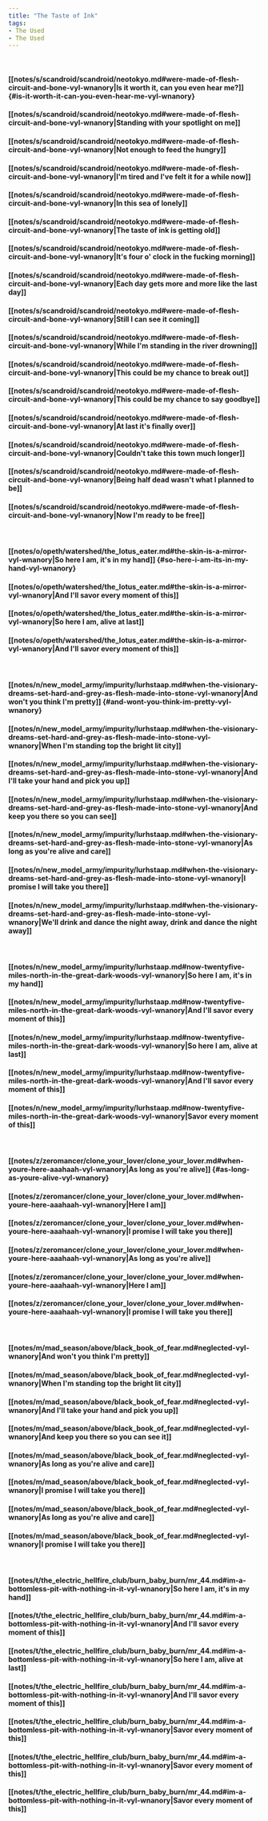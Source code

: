 ```yaml
---
title: "The Taste of Ink"
tags:
- The Used
- The Used
---
```

&nbsp;
#### [[notes/s/scandroid/scandroid/neotokyo.md#were-made-of-flesh-circuit-and-bone-vyl-wnanory|Is it worth it, can you even hear me?]] {#is-it-worth-it-can-you-even-hear-me-vyl-wnanory}
#### [[notes/s/scandroid/scandroid/neotokyo.md#were-made-of-flesh-circuit-and-bone-vyl-wnanory|Standing with your spotlight on me]]
#### [[notes/s/scandroid/scandroid/neotokyo.md#were-made-of-flesh-circuit-and-bone-vyl-wnanory|Not enough to feed the hungry]]
#### [[notes/s/scandroid/scandroid/neotokyo.md#were-made-of-flesh-circuit-and-bone-vyl-wnanory|I'm tired and I've felt it for a while now]]
#### [[notes/s/scandroid/scandroid/neotokyo.md#were-made-of-flesh-circuit-and-bone-vyl-wnanory|In this sea of lonely]]
#### [[notes/s/scandroid/scandroid/neotokyo.md#were-made-of-flesh-circuit-and-bone-vyl-wnanory|The taste of ink is getting old]]
#### [[notes/s/scandroid/scandroid/neotokyo.md#were-made-of-flesh-circuit-and-bone-vyl-wnanory|It's four o' clock in the fucking morning]]
#### [[notes/s/scandroid/scandroid/neotokyo.md#were-made-of-flesh-circuit-and-bone-vyl-wnanory|Each day gets more and more like the last day]]
#### [[notes/s/scandroid/scandroid/neotokyo.md#were-made-of-flesh-circuit-and-bone-vyl-wnanory|Still I can see it coming]]
#### [[notes/s/scandroid/scandroid/neotokyo.md#were-made-of-flesh-circuit-and-bone-vyl-wnanory|While I'm standing in the river drowning]]
#### [[notes/s/scandroid/scandroid/neotokyo.md#were-made-of-flesh-circuit-and-bone-vyl-wnanory|This could be my chance to break out]]
#### [[notes/s/scandroid/scandroid/neotokyo.md#were-made-of-flesh-circuit-and-bone-vyl-wnanory|This could be my chance to say goodbye]]
#### [[notes/s/scandroid/scandroid/neotokyo.md#were-made-of-flesh-circuit-and-bone-vyl-wnanory|At last it's finally over]]
#### [[notes/s/scandroid/scandroid/neotokyo.md#were-made-of-flesh-circuit-and-bone-vyl-wnanory|Couldn't take this town much longer]]
#### [[notes/s/scandroid/scandroid/neotokyo.md#were-made-of-flesh-circuit-and-bone-vyl-wnanory|Being half dead wasn't what I planned to be]]
#### [[notes/s/scandroid/scandroid/neotokyo.md#were-made-of-flesh-circuit-and-bone-vyl-wnanory|Now I'm ready to be free]]
&nbsp;
#### [[notes/o/opeth/watershed/the_lotus_eater.md#the-skin-is-a-mirror-vyl-wnanory|So here I am, it's in my hand]] {#so-here-i-am-its-in-my-hand-vyl-wnanory}
#### [[notes/o/opeth/watershed/the_lotus_eater.md#the-skin-is-a-mirror-vyl-wnanory|And I'll savor every moment of this]]
#### [[notes/o/opeth/watershed/the_lotus_eater.md#the-skin-is-a-mirror-vyl-wnanory|So here I am, alive at last]]
#### [[notes/o/opeth/watershed/the_lotus_eater.md#the-skin-is-a-mirror-vyl-wnanory|And I'll savor every moment of this]]
&nbsp;
#### [[notes/n/new_model_army/impurity/lurhstaap.md#when-the-visionary-dreams-set-hard-and-grey-as-flesh-made-into-stone-vyl-wnanory|And won't you think I'm pretty]] {#and-wont-you-think-im-pretty-vyl-wnanory}
#### [[notes/n/new_model_army/impurity/lurhstaap.md#when-the-visionary-dreams-set-hard-and-grey-as-flesh-made-into-stone-vyl-wnanory|When I'm standing top the bright lit city]]
#### [[notes/n/new_model_army/impurity/lurhstaap.md#when-the-visionary-dreams-set-hard-and-grey-as-flesh-made-into-stone-vyl-wnanory|And I'll take your hand and pick you up]]
#### [[notes/n/new_model_army/impurity/lurhstaap.md#when-the-visionary-dreams-set-hard-and-grey-as-flesh-made-into-stone-vyl-wnanory|And keep you there so you can see]]
#### [[notes/n/new_model_army/impurity/lurhstaap.md#when-the-visionary-dreams-set-hard-and-grey-as-flesh-made-into-stone-vyl-wnanory|As long as you're alive and care]]
#### [[notes/n/new_model_army/impurity/lurhstaap.md#when-the-visionary-dreams-set-hard-and-grey-as-flesh-made-into-stone-vyl-wnanory|I promise I will take you there]]
#### [[notes/n/new_model_army/impurity/lurhstaap.md#when-the-visionary-dreams-set-hard-and-grey-as-flesh-made-into-stone-vyl-wnanory|We'll drink and dance the night away, drink and dance the night away]]
&nbsp;
#### [[notes/n/new_model_army/impurity/lurhstaap.md#now-twentyfive-miles-north-in-the-great-dark-woods-vyl-wnanory|So here I am, it's in my hand]]
#### [[notes/n/new_model_army/impurity/lurhstaap.md#now-twentyfive-miles-north-in-the-great-dark-woods-vyl-wnanory|And I'll savor every moment of this]]
#### [[notes/n/new_model_army/impurity/lurhstaap.md#now-twentyfive-miles-north-in-the-great-dark-woods-vyl-wnanory|So here I am, alive at last]]
#### [[notes/n/new_model_army/impurity/lurhstaap.md#now-twentyfive-miles-north-in-the-great-dark-woods-vyl-wnanory|And I'll savor every moment of this]]
#### [[notes/n/new_model_army/impurity/lurhstaap.md#now-twentyfive-miles-north-in-the-great-dark-woods-vyl-wnanory|Savor every moment of this]]
&nbsp;
#### [[notes/z/zeromancer/clone_your_lover/clone_your_lover.md#when-youre-here-aaahaah-vyl-wnanory|As long as you're alive]] {#as-long-as-youre-alive-vyl-wnanory}
#### [[notes/z/zeromancer/clone_your_lover/clone_your_lover.md#when-youre-here-aaahaah-vyl-wnanory|Here I am]]
#### [[notes/z/zeromancer/clone_your_lover/clone_your_lover.md#when-youre-here-aaahaah-vyl-wnanory|I promise I will take you there]]
#### [[notes/z/zeromancer/clone_your_lover/clone_your_lover.md#when-youre-here-aaahaah-vyl-wnanory|As long as you're alive]]
#### [[notes/z/zeromancer/clone_your_lover/clone_your_lover.md#when-youre-here-aaahaah-vyl-wnanory|Here I am]]
#### [[notes/z/zeromancer/clone_your_lover/clone_your_lover.md#when-youre-here-aaahaah-vyl-wnanory|I promise I will take you there]]
&nbsp;
#### [[notes/m/mad_season/above/black_book_of_fear.md#neglected-vyl-wnanory|And won't you think I'm pretty]]
#### [[notes/m/mad_season/above/black_book_of_fear.md#neglected-vyl-wnanory|When I'm standing top the bright lit city]]
#### [[notes/m/mad_season/above/black_book_of_fear.md#neglected-vyl-wnanory|And I'll take your hand and pick you up]]
#### [[notes/m/mad_season/above/black_book_of_fear.md#neglected-vyl-wnanory|And keep you there so you can see it]]
#### [[notes/m/mad_season/above/black_book_of_fear.md#neglected-vyl-wnanory|As long as you're alive and care]]
#### [[notes/m/mad_season/above/black_book_of_fear.md#neglected-vyl-wnanory|I promise I will take you there]]
#### [[notes/m/mad_season/above/black_book_of_fear.md#neglected-vyl-wnanory|As long as you're alive and care]]
#### [[notes/m/mad_season/above/black_book_of_fear.md#neglected-vyl-wnanory|I promise I will take you there]]
&nbsp;
#### [[notes/t/the_electric_hellfire_club/burn_baby_burn/mr_44.md#im-a-bottomless-pit-with-nothing-in-it-vyl-wnanory|So here I am, it's in my hand]]
#### [[notes/t/the_electric_hellfire_club/burn_baby_burn/mr_44.md#im-a-bottomless-pit-with-nothing-in-it-vyl-wnanory|And I'll savor every moment of this]]
#### [[notes/t/the_electric_hellfire_club/burn_baby_burn/mr_44.md#im-a-bottomless-pit-with-nothing-in-it-vyl-wnanory|So here I am, alive at last]]
#### [[notes/t/the_electric_hellfire_club/burn_baby_burn/mr_44.md#im-a-bottomless-pit-with-nothing-in-it-vyl-wnanory|And I'll savor every moment of this]]
#### [[notes/t/the_electric_hellfire_club/burn_baby_burn/mr_44.md#im-a-bottomless-pit-with-nothing-in-it-vyl-wnanory|Savor every moment of this]]
#### [[notes/t/the_electric_hellfire_club/burn_baby_burn/mr_44.md#im-a-bottomless-pit-with-nothing-in-it-vyl-wnanory|Savor every moment of this]]
#### [[notes/t/the_electric_hellfire_club/burn_baby_burn/mr_44.md#im-a-bottomless-pit-with-nothing-in-it-vyl-wnanory|Savor every moment of this]]
